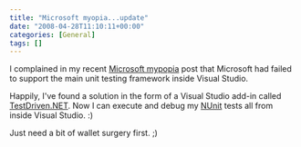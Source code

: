 ```yaml
---
title: "Microsoft myopia...update"
date: "2008-04-28T11:10:11+00:00"
categories: [General]
tags: []
---
```


I complained in my recent <a href="http://techteapot.com/microsoft-myopia/">Microsoft mypopia</a> post that Microsoft had failed to support the main unit testing framework inside Visual Studio.

Happily, I've found a solution in the form of a Visual Studio add-in called <a href="http://testdriven.net/">TestDriven.NET</a>. Now I can execute and debug my <a href="http://www.nunit.org/">NUnit</a> tests all from inside Visual Studio. :)

Just need a bit of wallet surgery first. ;)
